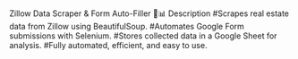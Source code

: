 Zillow Data Scraper & Form Auto-Filler 🏡📊
Description
#Scrapes real estate data from Zillow using BeautifulSoup.
#Automates Google Form submissions with Selenium.
#Stores collected data in a Google Sheet for analysis.
#Fully automated, efficient, and easy to use. 
